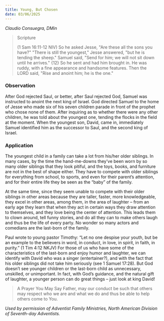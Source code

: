 ```yaml
---
title: Young, But Chosen
date: 03/06/2025
---
```


_Claudio Consuegra, DMin_

> <p>Scripture</p>
> (1 Sam 16:11-12 NIV) So he asked Jesse, "Are these all the sons you have?" "There is still the youngest," Jesse answered, "but he is tending the sheep." Samuel said, "Send for him; we will not sit down until he arrives." {12} So he sent and had him brought in. He was ruddy, with a fine appearance and handsome features. Then the LORD said, "Rise and anoint him; he is the one."

### Observation

After God rejected Saul, or better, after Saul rejected God, Samuel was instructed to anoint the next king of Israel. God directed Samuel to the home of Jesse who made six of his seven children parade in front of the prophet who chose none of them. After inquiring as to whether there were any other children, he was told about the youngest one, tending the flocks in the field at the moment. When the youngest son, David, came in, immediately Samuel identified him as the successor to Saul, and the second king of Israel.

### Application

The youngest child in a family can take a lot from his/her older siblings. In many cases, by the time the hand-me-downs they’ve been worn by so many older siblings that they look pitiful, and the toys, books, and furniture are not in the best of shape either. They have to compete with older siblings for everything from school, to sports, and even for their parent’s attention, and for their entire life they be seen as the “baby” of the family.

At the same time, since they seem unable to compete with their older siblings in other areas because they are taller, faster, more knowledgeable, they excel in other areas, among them, in the area of laughter – from an early age they learn that when they act in certain ways they draw attention to themselves, and they love being the center of attention. This leads them to clown around, tell funny stories, and do all they can to make others laugh and thus be the life of every party. No wonder so many actors and comedians are the last-born of the family.

Paul wrote to young pastor Timothy: “Let no one despise your youth, but be an example to the believers in word, in conduct, in love, in spirit, in faith, in purity.” (1 Tim 4:12 NKJV) For those of us who have some of the characteristics of the last-born and enjoy humor and laughter, we can identify with David who was a singer (entertainer?), and with the fact that his older siblings did not take him seriously (see 1 Samuel 17:28). But God doesn’t see younger children or the last-born child as unnecessary, unskilled, or unimportant. In fact, with God’s guidance, and the natural gift of laughter, a younger person can do great things – just look at king David!

> <callout>A Prayer You May Say</callout>
> Father, may our conduct be such that others may respect who we are and what we do and thus be able to help others come to You.

_Used by permission of Adventist Family Ministries, North American Division of Seventh-day Adventists._